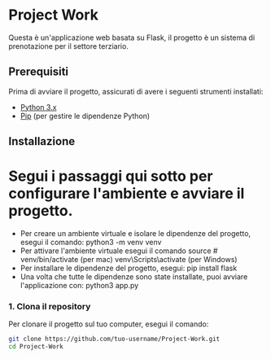 # Project Work

Questa è un'applicazione web basata su Flask, il progetto è un sistema di prenotazione per il settore terziario. 


## Prerequisiti

Prima di avviare il progetto, assicurati di avere i seguenti strumenti installati:

- [Python 3.x](https://www.python.org/downloads/)
- [Pip](https://pip.pypa.io/en/stable/) (per gestire le dipendenze Python)

## Installazione

# Segui i passaggi qui sotto per configurare l'ambiente e avviare il progetto.
- Per creare un ambiente virtuale e isolare le dipendenze del progetto, esegui il comando: python3 -m venv venv
- Per attivare l'ambiente virtuale esegui il comando source # venv/bin/activate (per mac) venv\Scripts\activate (per Windows)
- Per installare le dipendenze del progetto, esegui: pip install flask
- Una volta che tutte le dipendenze sono state installate, puoi avviare l'applicazione con: python3 app.py

### 1. Clona il repository

Per clonare il progetto sul tuo computer, esegui il comando:

```bash
git clone https://github.com/tuo-username/Project-Work.git
cd Project-Work


